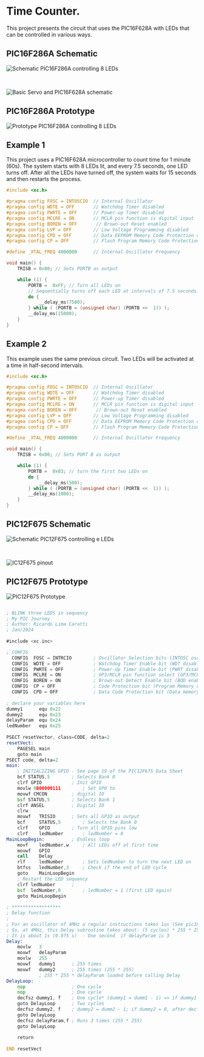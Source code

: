 # Time Counter. 

This project presents the circuit that uses the PIC16F628A with LEDs that can be controlled in various ways.



## PIC16F286A Schematic


![Schematic PIC16F286A controlling 8 LEDs](./schematic_PIC16F628A_8_Leds.jpg)

<BR>

![Basic Servo and PIC16F628A schematic](../../images/PIC16F628A_PINOUT.png)


## PIC16F286A Prototype

![Prototype PIC16F286A controlling 8 LEDs](./protoboard_01.jpg)


## Example 1

This project uses a PIC16F628A microcontroller to count time for 1 minute (60s). The system starts with 8 LEDs lit, and every 7.5 seconds, one LED turns off. After all the LEDs have turned off, the system waits for 15 seconds and then restarts the process.



```cpp
#include <xc.h>

#pragma config FOSC = INTOSCIO  // Internal Oscillator
#pragma config WDTE = OFF       // Watchdog Timer disabled
#pragma config PWRTE = OFF      // Power-up Timer disabled
#pragma config MCLRE = ON       // MCLR pin function is digital input
#pragma config BOREN = OFF       // Brown-out Reset enabled
#pragma config LVP = OFF        // Low Voltage Programming disabled
#pragma config CPD = OFF        // Data EEPROM Memory Code Protection disabled
#pragma config CP = OFF         // Flash Program Memory Code Protection disabled

#define _XTAL_FREQ 4000000      // Internal Oscillator Frequency

void main() {
    TRISB = 0x00; // Sets PORTB as output

    while (1) {
        PORTB =  0xFF; // Turn all LEDs on
        // Sequentially turns off each LED at intervals of 7.5 seconds.
        do { 
            __delay_ms(7500);
        } while ( (PORTB = (unsigned char) (PORTB <<  1)) ); 
        __delay_ms(15000); 
    }
}

````


## Example 2

This example uses the same previous circuit. Two LEDs will be activated at a time in half-second intervals.

```cpp
#include <xc.h>

#pragma config FOSC = INTOSCIO  // Internal Oscillator
#pragma config WDTE = OFF       // Watchdog Timer disabled
#pragma config PWRTE = OFF      // Power-up Timer disabled
#pragma config MCLRE = ON       // MCLR pin function is digital input
#pragma config BOREN = OFF       // Brown-out Reset enabled
#pragma config LVP = OFF        // Low Voltage Programming disabled
#pragma config CPD = OFF        // Data EEPROM Memory Code Protection disabled
#pragma config CP = OFF         // Flash Program Memory Code Protection disabled

#define _XTAL_FREQ 4000000      // Internal Oscillator Frequency

void main() {
    TRISB = 0x00; // Sets PORT B as output

    while (1) {
        PORTB =  0x03; // turn the first two LEDs on
        do {
            __delay_ms(500);
        } while ( (PORTB = (unsigned char) (PORTB <<  1)) ); 
        __delay_ms(1000);
    }
}

```


## PIC12F675 Schematic


![Schematic PIC12F675 controlling e LEDs](./schematic_pic12f675_3LEDS.jpg)

<BR>

![ IC12F675 pinout](../../images/PIC12F675_PINOUT.png)


## PIC12F675 Prototype

![PIC12F675 Prototype](./protoboard_02_pic12f675.jpg)



```asm

; BLINK three LEDS in sequency
; My PIC Journey   
; Author: Ricardo Lima Caratti
; Jan/2024
    
#include <xc.inc>

; CONFIG
  CONFIG  FOSC = INTRCIO        ; Oscillator Selection bits (INTOSC oscillator: I/O function on GP4/OSC2/CLKOUT pin, I/O function on GP5/OSC1/CLKIN)
  CONFIG  WDTE = OFF            ; Watchdog Timer Enable bit (WDT disabled)
  CONFIG  PWRTE = OFF           ; Power-Up Timer Enable bit (PWRT disabled)
  CONFIG  MCLRE = ON            ; GP3/MCLR pin function select (GP3/MCLR pin function is MCLR)
  CONFIG  BOREN = ON            ; Brown-out Detect Enable bit (BOD enabled)
  CONFIG  CP = OFF              ; Code Protection bit (Program Memory code protection is disabled)
  CONFIG  CPD = OFF             ; Data Code Protection bit (Data memory code protection is disabled) 
  
; declare your variables here
dummy1	    equ 0x22 
dummy2	    equ 0x23 
delayParam  equ 0x24 
ledNumber   equ 0x25  
    
PSECT resetVector, class=CODE, delta=2
resetVect:
    PAGESEL main
    goto main
PSECT code, delta=2
main:
    ; INITIALIZING GPIO - See page 19 of the PIC12F675 Data Sheet
    bcf STATUS,5	    ; Selects Bank 0
    clrf GPIO		    ; Init GPIO  
    movlw 0B00000111	    ; Set GP0 to 
    movwf CMCON		    ; digital IO  
    bsf STATUS,5	    ; Selects Bank 1  
    clrf ANSEL		    ; Digital IO  
    clrw
    movwf   TRISIO	    ; Sets all GPIO as output   
    bcf	    STATUS,5	    ; Selects the Bank 0		
    clrf    GPIO	    ; Turn all GPIO pins low
    clrf    ledNumber	    ; ledNumber = 0
MainLoopBegin:		    ; Endless loop
    movf    ledNumber,w	    ; All LEDs off at first time
    movwf   GPIO
    call    Delay	
    rlf	    ledNumber	    ; Sets ledNumber to turn the next LED on    
    btfss   ledNumber,3	    ; Check if the end of LED cycle 
    goto    MainLoopBegin
    ; Restart the LED sequency
    clrf ledNumber	    ;  
    bsf  ledNumber,0	    ; ledNumber = 1 (first LED again) 
    goto MainLoopBegin
     
; ******************
; Delay function
;
; For an oscillator of 4MHz a regular instructions takes 1us (See pic16f628a Datasheet, page 117).      
; So, at 4MHz, this Delay subroutine takes about: (5 cycles) * 255 * 255 * delayParam * 0.000001 (second)  
; It is about 1s (0.975 s)  - One second  if delayParam is 3
Delay:  
    movlw   3
    movwf   delayParam
    movlw   255
    movwf   dummy1      ; 255 times
    movwf   dummy2      ; 255 times (255 * 255)
			; 255 * 255 * delayParam loaded before calling Delay    
DelayLoop:    
    nop                 ; One cycle
    nop                 ; One cycle
    decfsz dummy1, f    ; One cycle* (dummy1 = dumm1 - 1) => if dummy1 is 0, after decfsz, it will be 255
    goto DelayLoop      ; Two cycles
    decfsz dummy2, f    ; dummy2 = dumm2 - 1; if dummy2 = 0, after decfsz, it will be 255
    goto DelayLoop
    decfsz delayParam,f ; Runs 3 times (255 * 255)		 
    goto DelayLoop
    
    return 
    
END resetVect

```










